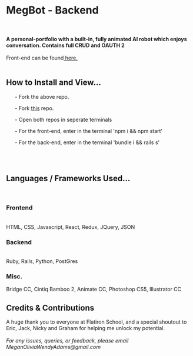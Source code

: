 </u> <h1> MegBot  -  Backend</h1> </u>
</br>
</br>
<b> A personal-portfolio with a built-in, fully animated AI robot which enjoys conversation. Contains full CRUD and OAUTH 2 </b>
</br>
</br>
Front-end can be found<a href='https://github.com/Meganimation/mod5bot'> here. </a> 
</br>
</br>
<h2> How to Install and View... </h2>

<ul>  - Fork the above repo. </ul>

<ul>  - Fork <a href='https://github.com/Meganimation/mod5bot'>this</a> repo. </ul>

<ul>  - Open both repos in seperate terminals </ul>

<ul>  - For the front-end, enter in the terminal 'npm i && npm start' </ul>

<ul>  - For the back-end, enter in the terminal 'bundle i && rails s' </ul>
</br>
</br>
<h2> Languages / Frameworks Used... </h2>
</br>
<h3> Frontend </h3>
</br>
 HTML, CSS, Javascript, React, Redux, JQuery, JSON 
<h3> Backend </h3>
</br>
Ruby, Rails, Python, PostGres
<h3> Misc. </h3>
Bridge CC, Cintiq Bamboo 2, Animate CC, Photoshop CS5, Illustrator CC
</br> 
<h2> Credits & Contributions </h2>
A huge thank you to everyone at Flatiron School, and a special shoutout to Eric, Jack, Nicky and Graham for helping me unlock my potential. 
</br> 
</br> 
<i> For any issues, queries, or feedback, please email MeganOliviaWendyAdams@gmail.com </i>